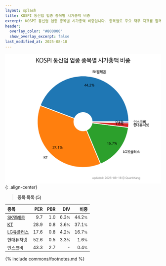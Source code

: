 ```yaml
---
layout: splash
title: KOSPI 통신업 업종 종목별 시가총액 비중
excerpt: KOSPI 통신업 업종 종목별 시가총액 비중입니다. 종목별로 주요 재무 지표를 함께 표시합니다.
header:
  overlay_color: "#800000"
  show_overlay_excerpt: false
last_modified_at: 2025-08-18
---
```



![KOSPI 통신업 업종 종목별 시가총액 비중](/stats/sector/images/kospi_업종_통신업_종목.png){: .align-center}


> **종목 목록 (5)**<a id="list"></a>

| **종목** | **PER** | **PBR** | **DIV** | **비중** |
| :------- | ------: | ------: | ------: | -------: |
| [SK텔레콤](/017670/) | 9.7 | 1.0 | 6.3<small>%</small> | 44.2<small>%</small> |
| [KT](/030200/) | 28.9 | 0.8 | 3.6<small>%</small> | 37.1<small>%</small> |
| [LG유플러스](/032640/) | 17.6 | 0.8 | 4.2<small>%</small> | 16.7<small>%</small> |
| 현대퓨처넷 | 52.6 | 0.5 | 3.3<small>%</small> | 1.6<small>%</small> |
| 인스코비 | 43.3 | 2.7 | - | 0.4<small>%</small> |

{% include commons/footnotes.md %}